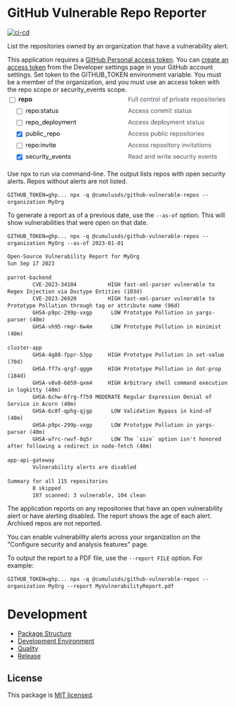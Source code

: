 # GitHub Vulnerable Repo Reporter

[![ci-cd][unit-badge]][unit-url]

List the repositories owned by an organization that have a vulnerability alert.

This application requires a [GitHub Personal access token](https://github.com/settings/tokens/new). You can [create an access token] from the Developer settings page in your GitHub account settings. Set token to the GITHUB_TOKEN environment variable. You must be a member of the organization, and you must use an access token with the repo scope or security_events scope.
![Required GitHub Token Scopes](./doc/githubTokenScopes.png)

Use npx to run via command-line. The output lists repos with open security alerts. Repos without alerts are not listed.

```shell
GITHUB_TOKEN=ghp... npx -q @cumulusds/github-vulnerable-repos --organization MyOrg
```

To generate a report as of a previous date, use the `--as-of` option. This will show vulnerabilities that were open on that date.

```shell
GITHUB_TOKEN=ghp... npx -q @cumulusds/github-vulnerable-repos --organization MyOrg --as-of 2023-01-01
```

```
Open-Source Vulnerability Report for MyOrg
Sun Sep 17 2023

parrot-backend
        CVE-2023-34104          HIGH fast-xml-parser vulnerable to Regex Injection via Doctype Entities (103d)
        CVE-2023-26920          HIGH fast-xml-parser vulnerable to Prototype Pollution through tag or attribute name (96d)
        GHSA-p9pc-299p-vxgp      LOW Prototype Pollution in yargs-parser (40m)
        GHSA-vh95-rmgr-6w4m      LOW Prototype Pollution in minimist (40m)

cluster-app
        GHSA-4g88-fppr-53pp     HIGH Prototype Pollution in set-value (70d)
        GHSA-ff7x-qrg7-qggm     HIGH Prototype Pollution in dot-prop (184d)
        GHSA-v8v8-6859-qxm4     HIGH Arbitrary shell command execution in logkitty (40m)
        GHSA-6chw-6frg-f759 MODERATE Regular Expression Denial of Service in Acorn (40m)
        GHSA-6c8f-qphg-qjgp      LOW Validation Bypass in kind-of (40m)
        GHSA-p9pc-299p-vxgp      LOW Prototype Pollution in yargs-parser (40m)
        GHSA-w7rc-rwvf-8q5r      LOW The `size` option isn't honored after following a redirect in node-fetch (40m)

app-api-gateway
        Vulnerability alerts are disabled

Summary for all 115 repositories
        8 skipped
        107 scanned: 3 vulnerable, 104 clean
```

The application reports on any repositories that have an open vulnerability alert or have alerting disabled. The report shows the age of each alert. Archived repos are not reported.

You can enable vulnerability alerts across your organization on the "Configure security and analysis features" page.

To output the report to a PDF file, use the `--report FILE` option. For example:

```
GITHUB_TOKEN=ghp... npx -q @cumulusds/github-vulnerable-repos --organization MyOrg --report MyVulnerabilityReport.pdf
```

[GitHub personal access token]: https://github.com/settings/tokens
[create an access token]: https://github.com/settings/tokens/new

# Development

- [Package Structure](doc/development.md#package-structure)
- [Development Environment](doc/development.md#development-environment)
- [Quality](doc/development.md#quality)
- [Release](doc/development.md#release)

## License

This package is [MIT licensed](LICENSE).

[unit-url]: https://github.com/CumulusDS/github-vulnerable-repos/actions/workflows/unit.yml
[unit-badge]: https://github.com/CumulusDS/github-vulnerable-repos/actions/workflows/unit.yml/badge.svg
